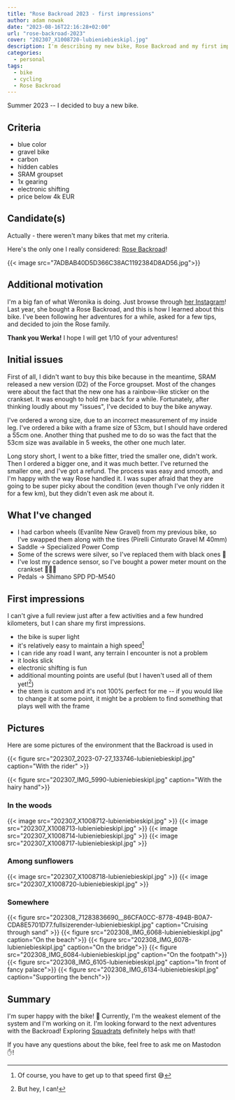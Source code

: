 ```yaml
---
title: "Rose Backroad 2023 - first impressions"
author: adam nowak
date: "2023-08-16T22:16:28+02:00"
url: "rose-backroad-2023"
cover: "202307_X1008720-lubieniebieskipl.jpg"
description: I'm describing my new bike, Rose Backroad and my first impressions.
categories:
  - personal
tags:
  - bike
  - cycling
  - Rose Backroad
---
```


Summer 2023 -- I decided to buy a new bike.

## Criteria

- blue color
- gravel bike
- carbon
- hidden cables
- SRAM groupset
- 1x gearing
- electronic shifting
- price below 4k EUR

## Candidate(s)

Actually - there weren't many bikes that met my criteria.

Here's the only one I really considered: [Rose Backroad][1]!

{{< image src="7ADBAB40D5D366C38AC1192384D8AD56.jpg">}}

## Additional motivation

I'm a big fan of what Weronika is doing. Just browse through [her Instagram][2]! Last year, she bought a Rose Backroad, and this is how I learned about this bike. I've been following her adventures for a while, asked for a few tips, and decided to join the Rose family.

**Thank you Werka!** I hope I will get 1/10 of your adventures!

## Initial issues

First of all, I didn't want to buy this bike because in the meantime, SRAM released a new version (D2) of the Force groupset. Most of the changes were about the fact that the new one has a rainbow-like sticker on the crankset. It was enough to hold me back for a while. Fortunately, after thinking loudly about my "issues", I've decided to buy the bike anyway.

I've ordered a wrong size, due to an incorrect measurement of my inside leg. I've ordered a bike with a frame size of 53cm, but I should have ordered a 55cm one. Another thing that pushed me to do so was the fact that the 53cm size was available in 5 weeks, the other one much later.

Long story short, I went to a bike fitter, tried the smaller one, didn't work. Then I ordered a bigger one, and it was much better. I've returned the smaller one, and I've got a refund. The process was easy and smooth, and I'm happy with the way Rose handled it. I was super afraid that they are going to be super picky about the condition (even though I've only ridden it for a few km), but they didn't even ask me about it.

## What I've changed

- I had carbon wheels (Evanlite New Gravel) from my previous bike, so I've swapped them along with the tires (Pirelli Cinturato Gravel M 40mm)
- Saddle -> Specialized Power Comp
- Some of the screws were silver, so I've replaced them with black ones 🙈
- I've lost my cadence sensor, so I've bought a power meter mount on the crankset 🤷🏻‍♂️
- Pedals -> Shimano SPD PD-M540

## First impressions

I can't give a full review just after a few activities and a few hundred kilometers, but I can share my first impressions.

- the bike is super light
- it's relatively easy to maintain a high speed[^1]
- I can ride any road I want, any terrain I encounter is not a problem
- it looks slick
- electronic shifting is fun
- additional mounting points are useful (but I haven't used all of them yet![^2])
- the stem is custom and it's not 100% perfect for me -- if you would like to change it at some point, it might be a problem to find something that plays well with the frame

## Pictures

Here are some pictures of the environment that the Backroad is used in

{{< figure src="202307_2023-07-27_133746-lubieniebieskipl.jpg" caption="With the rider" >}}

{{< figure src="202307_IMG_5990-lubieniebieskipl.jpg" caption="With the hairy hand">}}

### In the woods

{{< image src="202307_X1008712-lubieniebieskipl.jpg" >}}
{{< image src="202307_X1008713-lubieniebieskipl.jpg" >}}
{{< image src="202307_X1008714-lubieniebieskipl.jpg" >}}
{{< image src="202307_X1008717-lubieniebieskipl.jpg" >}}

### Among sunflowers

{{< image src="202307_X1008718-lubieniebieskipl.jpg" >}}
{{< image src="202307_X1008720-lubieniebieskipl.jpg" >}}

### Somewhere

{{< figure src="202308_71283836690__86CFA0CC-8778-494B-B0A7-CDA8E5701D77.fullsizerender-lubieniebieskipl.jpg" caption="Cruising through sand" >}}
{{< figure src="202308_IMG_6068-lubieniebieskipl.jpg" caption="On the beach">}}
{{< figure src="202308_IMG_6078-lubieniebieskipl.jpg" caption="On the bridge">}}
{{< figure src="202308_IMG_6084-lubieniebieskipl.jpg" caption="On the footpath">}}
{{< figure src="202308_IMG_6105-lubieniebieskipl.jpg" caption="In front of fancy palace">}}
{{< figure src="202308_IMG_6134-lubieniebieskipl.jpg" caption="Supporting the bench">}}

## Summary

I'm super happy with the bike! 💙 Currently, I'm the weakest element of the system and I'm working on it. I'm looking forward to the next adventures with the Backroad! Exploring [Squadrats][3] definitely helps with that!

If you have any questions about the bike, feel free to ask me on Mastodon ✋!

[1]: https://www.rosebikes.pl/rose-backroad-force-etap-axs-xplr-1x12-2696917?product_shape=*blue+haze
[2]: https://www.instagram.com/weronika.szalas/
[3]: https://squadrats.com/

[^1]: Of course, you have to get up to that speed first 😅
[^2]: But hey, I can!
